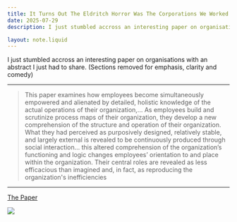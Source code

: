```yaml
---
title: It Turns Out The Eldritch Horror Was The Corporations We Worked At Along The Way
date: 2025-07-29
description: I just stumbled accross an interesting paper on organisations with an abstract I just had to share. (Sections removed for emphasis, clarity and comedy)

layout: note.liquid
---
```


I just stumbled accross an interesting paper on organisations with an abstract I just had to share. (Sections removed for emphasis, clarity and comedy)

---

> This paper examines how employees become simultaneously empowered and alienated by detailed, holistic knowledge of the actual operations of their organization,... As employees build and scrutinize process maps of their organization, they develop a new comprehension of the structure and operation of their organization. What they had perceived as purposively designed, relatively stable, and largely external is revealed to be continuously produced through social interaction... this altered comprehension of the organization’s functioning and logic changes employees’ orientation to and place within the organization. Their central roles are revealed as less efficacious than imagined and, in fact, as reproducing the organization's inefficiencies

---

[The Paper](https://www.researchgate.net/publication/334063511_Moving_off_the_Map_How_Knowledge_of_Organizational_Operations_Empowers_and_Alienates)

![](/Assets/orgChart.png)